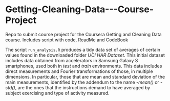 # Getting-Cleaning-Data---Course-Project
Repo to submit course project for the Coursera Getting and Cleaning Data course. Includes script with code, ReadMe and CodeBook

The script `run_analysis.R` produces a tidy data set of averages of certain values found in the downloaded folder *UCI HAR Dataset*.
This initial dataset includes data obtained from accelerators in Samsung Galaxy S smartphones, used both in *test* and *train* environments.
This data includes direct measurements and Fourier transformations of those, in multiple dimensions. 
In particular, those that are mean and standard deviation of the main measurements, identified by the addendum to the name *-mean()* or *-std()*, are the ones that the instructions demand to have averaged by subject exercising and type of activity measured.


